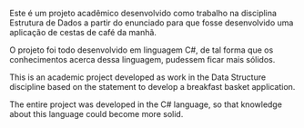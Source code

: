 Este é um projeto acadêmico desenvolvido como trabalho na disciplina Estrutura de Dados a partir do enunciado para que fosse desenvolvido uma aplicação de cestas de café da manhã.

O projeto foi todo desenvolvido em linguagem C#, de tal forma que os conhecimentos acerca dessa linguagem, pudessem ficar mais sólidos.

This is an academic project developed as work in the Data Structure discipline based on the statement to develop a breakfast basket application.

The entire project was developed in the C# language, so that knowledge about this language could become more solid.
